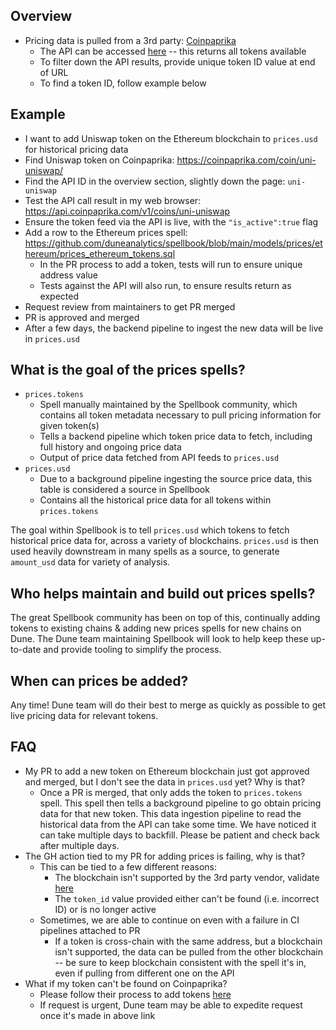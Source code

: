 ## Overview

- Pricing data is pulled from a 3rd party: [Coinpaprika](https://coinpaprika.com/)
  - The API can be accessed [here](https://api.coinpaprika.com/v1/coins/) -- this returns all tokens available
  - To filter down the API results, provide unique token ID value at end of URL
  - To find a token ID, follow example below

## Example
- I want to add Uniswap token on the Ethereum blockchain to `prices.usd` for historical pricing data
- Find Uniswap token on Coinpaprika: https://coinpaprika.com/coin/uni-uniswap/
- Find the API ID in the overview section, slightly down the page: `uni-uniswap`
- Test the API call result in my web browser: https://api.coinpaprika.com/v1/coins/uni-uniswap
- Ensure the token feed via the API is live, with the `"is_active":true` flag
- Add a row to the Ethereum prices spell: https://github.com/duneanalytics/spellbook/blob/main/models/prices/ethereum/prices_ethereum_tokens.sql
  - In the PR process to add a token, tests will run to ensure unique address value
  - Tests against the API will also run, to ensure results return as expected
- Request review from maintainers to get PR merged
- PR is approved and merged
- After a few days, the backend pipeline to ingest the new data will be live in `prices.usd`

## What is the goal of the prices spells?
- `prices.tokens`
  - Spell manually maintained by the Spellbook community, which contains all token metadata necessary to pull pricing information for given token(s)
  - Tells a backend pipeline which token price data to fetch, including full history and ongoing price data
  - Output of price data fetched from API feeds to `prices.usd`
- `prices.usd`
  - Due to a background pipeline ingesting the source price data, this table is considered a source in Spellbook
  - Contains all the historical price data for all tokens within `prices.tokens`

The goal within Spellbook is to tell `prices.usd` which tokens to fetch historical price data for, across a variety of blockchains. `prices.usd` is then used heavily downstream in many spells as a source, to generate `amount_usd` data for variety of analysis.

## Who helps maintain and build out prices spells?
The great Spellbook community has been on top of this, continually adding tokens to existing chains & adding new prices spells for new chains on Dune. The Dune team maintaining Spellbook will look to help keep these up-to-date and provide tooling to simplify the process.

## When can prices be added?
Any time! Dune team will do their best to merge as quickly as possible to get live pricing data for relevant tokens.

## FAQ
- My PR to add a new token on Ethereum blockchain just got approved and merged, but I don't see the data in `prices.usd` yet? Why is that?
  - Once a PR is merged, that only adds the token to `prices.tokens` spell. This spell then tells a background pipeline to go obtain pricing data for that new token. This data ingestion pipeline to read the historical data from the API can take some time. We have noticed it can take multiple days to backfill. Please be patient and check back after multiple days.
- The GH action tied to my PR for adding prices is failing, why is that?
  - This can be tied to a few different reasons:
    - The blockchain isn't supported by the 3rd party vendor, validate [here](https://api.coinpaprika.com/v1/contracts)
    - The `token_id` value provided either can't be found (i.e. incorrect ID) or is no longer active
  - Sometimes, we are able to continue on even with a failure in CI pipelines attached to PR
    - If a token is cross-chain with the same address, but a blockchain isn't supported, the data can be pulled from the other blockchain -- be sure to keep blockchain consistent with the spell it's in, even if pulling from different one on the API
- What if my token can't be found on Coinpaprika?
  - Please follow their process to add tokens [here](https://coinpaprika.com/add/)
  - If request is urgent, Dune team may be able to expedite request once it's made in above link